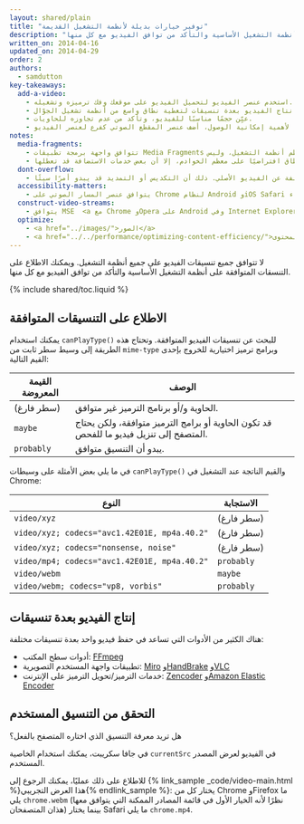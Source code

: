 ```yaml
---
layout: shared/plain
title: "توفير خيارات بديلة لأنظمة التشغيل القديمة"
description: "لا تتوافق جميع تنسيقات الفيديو على جميع أنظمة التشغيل. ويمكنك الاطلاع على التنسيقات المتوافقة على أنظمة التشغيل الأساسية والتأكد من توافق الفيديو مع كل منها."
written_on: 2014-04-16
updated_on: 2014-04-29
order: 2
authors:
  - samdutton
key-takeaways:
  add-a-video:
    - استخدم عنصر الفيديو لتحميل الفيديو على موقعك وفك ترميزه وتشغيله.
    - اهتم بإنتاج الفيديو بعدة تنسيقات لتغطية نطاق واسع من أنظمة تشغيل الجوّال.
    - عيِّن حجمًا مناسبًا للفيديو، وتأكد من عدم تجاوزه للحاويات.
    - نظرًا لأهمية إمكانية الوصول، أضف عنصر المقطع الصوتي كفرع لعنصر الفيديو.
notes:
  media-fragments:
    - تتوافق واجهة برمجة تطبيقات Media Fragments مع معظم أنظمة التشغيل، وليس iOS.
    - تأكد من أن طلبات النطاق متوافقة مع خادمك. يتم تمكين طلبات النطاق افتراضيًا على معظم الخوادم، إلا أن بعض خدمات الاستضافة قد تعطلها.
  dont-overflow:
    - لا تفرض حجمًا للعنصر قد يؤدي إلى نسبة عرض إلى ارتفاع مختلفة عن الفيديو الأصلي. ذلك أن التكديس أو التمديد قد يبدو أمرًا سيئًا.
  accessibility-matters:
    - يتوافق عنصر المسار الصوتي على Chrome لنظام Android وiOS Safari وجميع المتصفحات الحالية على سطح المكتب باستثناء Firefox (راجع <a href="http://caniuse.com/track" title="حالة التوافق مع عنصر المسار الصوتي">caniuse.com/track</a>). هناك عدة ترميزات بوليفيل متاحة كذلك. نوصي باستخدام <a href='//www.delphiki.com/html5/playr/' title='Playr track element polyfill'>Playr</a> أو <a href='//captionatorjs.com/' title='Captionator track'>Captionator</a>.
  construct-video-streams:
    - يتوافق MSE  <a مع Chrome وOpera على Android وفي Internet Explorer 11 وChrome لجهاز سطح المكتب، مع تخطيط الدعم لـ href='http://wiki.mozilla.org/Platform/MediaSourceExtensions' title='Firefox Media Source Extensions implementation timeline'>Firefox</a>.
  optimize:
    - <a href="../images/">الصور</a>
    - <a href="../../performance/optimizing-content-efficiency/">تحسين كفاءة المحتوى</a>
---
```


<p class="intro">
  لا تتوافق جميع تنسيقات الفيديو على جميع أنظمة التشغيل. ويمكنك الاطلاع على التنسقات المتوافقة على أنظمة التشغيل الأساسية والتأكد من توافق الفيديو مع كل منها.
</p>

{% include shared/toc.liquid %}


## الاطلاع على التنسيقات المتوافقة

يمكنك استخدام `canPlayType()` للبحث عن تنسيقات الفيديو المتوافقة. وتحتاج هذه الطريقة إلى وسيط سطر ثابت من `mime-type` وبرامج ترميز اختيارية للخروج بإحدى القيم التالية:

<table class="mdl-data-table mdl-js-data-table">
  <thead>
    <tr>
      <th>القيمة المعروضة</th>
      <th>الوصف</th>
    </tr>
  </thead>
  <tbody>
    <tr>
      <td data-th="القيمة الناتجة">(سطر فارغ)</td>
      <td data-th="الوصف">الحاوية و/أو برنامج الترميز غير متوافق.</td>
    </tr>
    <tr>
      <td data-th="القيمة الناتجة"><code>maybe</code></td>
      <td data-th="الوصف">
        قد تكون الحاوية أو برامج الترميز متوافقة، ولكن يحتاج المتصفح
        إلى تنزيل فيديو ما للفحص.
      </td>
    </tr>
    <tr>
      <td data-th="القيمة الناتجة"><code>probably</code></td>
      <td data-th="الوصف">يبدو أن التنسيق متوافق.
      </td>
    </tr>
  </tbody>
</table>

في ما يلي بعض الأمثلة على وسيطات `canPlayType()` والقيم الناتجة عند التشغيل في Chrome:


<table class="mdl-data-table mdl-js-data-table">
  <thead>
    <tr>
      <th>النوع</th>
      <th>الاستجابة</th>
    </tr>
  </thead>
  <tbody>
    <tr>
      <td data-th="النوع"><code>video/xyz</code></td>
      <td data-th="الاستجابة">(سطر فارغ)</td>
    </tr>
    <tr>
      <td data-th="النوع"><code>video/xyz; codecs="avc1.42E01E, mp4a.40.2"</code></td>
      <td data-th="الاستجابة">(سطر فارغ)</td>
    </tr>
    <tr>
      <td data-th="النوع"><code>video/xyz; codecs="nonsense, noise"</code></td>
      <td data-th="الاستجابة">(سطر فارغ)</td>
    </tr>
    <tr>
      <td data-th="النوع"><code>video/mp4; codecs="avc1.42E01E, mp4a.40.2"</code></td>
      <td data-th="الاستجابة"><code>probably</code></td>
    </tr>
    <tr>
      <td data-th="النوع"><code>video/webm</code></td>
      <td data-th="الاستجابة"><code>maybe</code></td>
    </tr>
    <tr>
      <td data-th="النوع"><code>video/webm; codecs="vp8, vorbis"</code></td>
      <td data-th="الاستجابة"><code>probably</code></td>
    </tr>
  </tbody>
</table>


## إنتاج الفيديو بعدة تنسيقات

هناك الكثير من الأدوات التي تساعد في حفظ فيديو واحد بعدة تنسيقات مختلفة:

* أدوات سطح المكتب: [FFmpeg](//ffmpeg.org/)
* تطبيقات واجهة المستخدم التصويرية: [Miro](//www.mirovideoconverter.com/) و[HandBrake](//handbrake.fr/) و[VLC](//www.videolan.org/)
* خدمات الترميز/تحويل الترميز على الإنترنت: [Zencoder](//en.wikipedia.org/wiki/Zencoder) و[Amazon Elastic Encoder](//aws.amazon.com/elastictranscoder)

## التحقق من التنسيق المستخدم

هل تريد معرفة التنسيق الذي اختاره المتصفح بالفعل؟

في جافا سكريبت، يمكنك استخدام الخاصية `currentSrc` في الفيديو لعرض المصدر المستخدم.

للاطلاع على ذلك عمليًا، يمكنك الرجوع إلى {% link_sample _code/video-main.html %}هذا العرض التجريبي{% endlink_sample %}: يختار كل من Chrome وFirefox ما يلي `chrome.webm` (نظرًا لأنه الخيار الأول في قائمة المصادر الممكنة التي يتوافق معها هذان المتصفحان) بينما يختار Safari ما يلي `chrome.mp4`.



